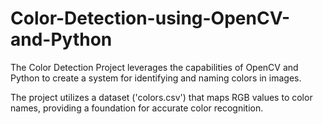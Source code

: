 # Color-Detection-using-OpenCV-and-Python
The Color Detection Project leverages the capabilities of OpenCV and Python to create a system for identifying and naming colors in images.

The project utilizes a dataset ('colors.csv') that maps RGB values to color names, providing a foundation for accurate color recognition.
